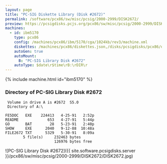 ```yaml
---
layout: page
title: "PC-SIG Diskette Library (Disk #2672)"
permalink: /software/pcx86/sw/misc/pcsig/2000-2999/DISK2672/
preview: https://pcsigdisks.pcjs.org/pcx86/sw/misc/pcsig/2000-2999/DISK2672/DISK2672.jpg
machines:
  - id: ibm5170
    type: pcx86
    config: /machines/pcx86/ibm/5170/cga/1024kb/rev3/machine.xml
    diskettes: /machines/pcx86/diskettes.json,/disks/pcsigdisks/pcx86/diskettes.json
    autoGen: true
    autoMount:
      B: "PC-SIG Library Disk #2672"
    autoType: $date\r$time\rB:\rDIR\r
---
```


{% include machine.html id="ibm5170" %}

### Directory of PC-SIG Library Disk #2672

     Volume in drive A is #2672  S5.0
     Directory of A:\

    FE5DOC   EXE    224413   4-25-91   2:52p
    README             653   4-27-91   5:44p
    GO       BAT        28   5-23-91   2:40p
    SHOW     EXE      2040   9-12-88  10:48a
    FILE2672 TXT      5329   5-30-91   8:09a
            5 file(s)     232463 bytes
                          126976 bytes free

![PC-SIG Library Disk #2672]({{ site.software.pcsigdisks.server }}/pcx86/sw/misc/pcsig/2000-2999/DISK2672/DISK2672.jpg)
